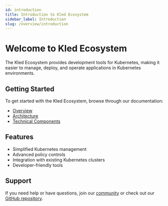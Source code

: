 ```yaml
---
id: introduction
title: Introduction to Kled Ecosystem
sidebar_label: Introduction
slug: /overview/introduction
---
```


# Welcome to Kled Ecosystem

The Kled Ecosystem provides development tools for Kubernetes, making it easier to manage, deploy, and operate applications in Kubernetes environments.

## Getting Started

To get started with the Kled Ecosystem, browse through our documentation:

- [Overview](/overview)
- [Architecture](/architecture)
- [Technical Components](/technical-components)

## Features

- Simplified Kubernetes management
- Advanced policy controls
- Integration with existing Kubernetes clusters
- Developer-friendly tools

## Support

If you need help or have questions, join our [community](/overview#community) or check out our [GitHub repository](https://github.com/kled-io/kled-ecosystem).
